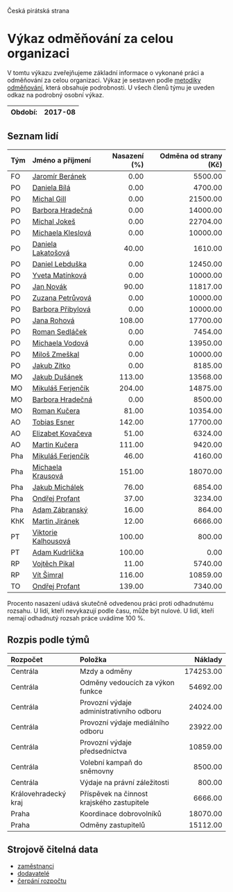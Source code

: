 Česká pirátská strana

Výkaz odměňování za celou organizaci
===========================

V tomtu výkazu zveřejňujeme základní informace o vykonané práci a odměňování
za celou organizaci. Výkaz je sestaven podle [metodiky odměňování][metodika],
která obsahuje podrobnosti. U všech členů týmu je uveden odkaz na podrobný osobní výkaz.

Období:                  | 2017-08
-----------------------  | --------------------


Seznam lidí
--------------

| Tým   | Jméno a příjmení                                                  |   Nasazení (%) |   Odměna od strany (Kč) |
|:------|:------------------------------------------------------------------|---------------:|------------------------:|
| FO    | [Jaromír Beránek](../../tymy/FO/2017/08/jaromir-beranek/)         |           0.00 |                 5500.00 |
| PO    | [Daniela Bílá](../../tymy/PO/2017/08/daniela-bila/)               |           0.00 |                 4700.00 |
| PO    | [Michal Gill](../../tymy/PO/2017/08/michal-gill/)                 |           0.00 |                21500.00 |
| PO    | [Barbora Hradečná](../../tymy/PO/2017/08/barbora-hradecna/)       |           0.00 |                14000.00 |
| PO    | [Michal Jokeš](../../tymy/PO/2017/08/michal-jokes/)               |           0.00 |                22704.00 |
| PO    | [Michaela Kleslová](../../tymy/PO/2017/08/michaela-kleslova/)     |           0.00 |                10000.00 |
| PO    | [Daniela Lakatošová](../../tymy/PO/2017/08/daniela-lakatosova/)   |          40.00 |                 1610.00 |
| PO    | [Daniel Lebduška](../../tymy/PO/2017/08/daniel-lebduska/)         |           0.00 |                12450.00 |
| PO    | [Yveta Matínková](../../tymy/PO/2017/08/yveta-matinkova/)         |           0.00 |                10000.00 |
| PO    | [Jan Novák](../../tymy/PO/2017/08/jan-novak/)                     |          90.00 |                11817.00 |
| PO    | [Zuzana Petrůvová](../../tymy/PO/2017/08/zuzana-petruvova/)       |           0.00 |                10000.00 |
| PO    | [Barbora Přibylová](../../tymy/PO/2017/08/barbora-pribylova/)     |           0.00 |                10000.00 |
| PO    | [Jana Rohová](../../tymy/PO/2017/08/jana-rohova/)                 |         108.00 |                17700.00 |
| PO    | [Roman Sedláček](../../tymy/PO/2017/08/roman-sedlacek/)           |           0.00 |                 7454.00 |
| PO    | [Michaela Vodová](../../tymy/PO/2017/08/michaela-vodova/)         |           0.00 |                13950.00 |
| PO    | [Miloš Zmeškal](../../tymy/PO/2017/08/milos-zmeskal/)             |           0.00 |                10000.00 |
| PO    | [Jakub Zítko](../../tymy/PO/2017/08/jakub-zitko/)                 |           0.00 |                 8185.00 |
| MO    | [Jakub Dušánek](../../tymy/MO/2017/08/jakub-dusanek/)             |         113.00 |                13568.00 |
| MO    | [Mikuláš Ferjenčík](../../tymy/MO/2017/08/mikulas-ferjencik/)     |         204.00 |                14875.00 |
| MO    | [Barbora Hradečná](../../tymy/MO/2017/08/barbora-hradecna/)       |           0.00 |                 8500.00 |
| MO    | [Roman Kučera](../../tymy/MO/2017/08/roman-kucera/)               |          81.00 |                10354.00 |
| AO    | [Tobias Esner](../../tymy/AO/2017/08/tobias-esner/)               |         142.00 |                17700.00 |
| AO    | [Elizabet Kovačeva](../../tymy/AO/2017/08/elizabet-kovaceva/)     |          51.00 |                 6324.00 |
| AO    | [Martin Kučera](../../tymy/AO/2017/08/martin-kucera/)             |         111.00 |                 9420.00 |
| Pha   | [Mikuláš Ferjenčík](../../tymy/Pha/2017/08/mikulas-ferjencik/)    |          46.00 |                 4160.00 |
| Pha   | [Michaela Krausová](../../tymy/Pha/2017/08/michaela-krausova/)    |         151.00 |                18070.00 |
| Pha   | [Jakub Michálek](../../tymy/Pha/2017/08/jakub-michalek/)          |          76.00 |                 6854.00 |
| Pha   | [Ondřej Profant](../../tymy/Pha/2017/08/ondrej-profant/)          |          37.00 |                 3234.00 |
| Pha   | [Adam Zábranský](../../tymy/Pha/2017/08/adam-zabransky/)          |          16.00 |                  864.00 |
| KhK   | [Martin Jiránek](../../tymy/KhK/2017/08/martin-jiranek/)          |          12.00 |                 6666.00 |
| PT    | [Viktorie Kalhousová](../../tymy/PT/2017/08/viktorie-kalhousova/) |         100.00 |                  800.00 |
| PT    | [Adam Kudrlička](../../tymy/PT/2017/08/adam-kudrlicka/)           |         100.00 |                    0.00 |
| RP    | [Vojtěch Pikal](../../tymy/RP/2017/08/vojtech-pikal/)             |          11.00 |                 5740.00 |
| RP    | [Vít Šimral](../../tymy/RP/2017/08/vit-simral/)                   |         116.00 |                10859.00 |
| TO    | [Ondřej Profant](../../tymy/TO/2017/08/ondrej-profant/)           |         139.00 |                 7340.00 |

Procento nasazení udává skutečně odvedenou práci proti odhadnutému rozsahu. 
U lidí, kteří nevykazují podle času, může být nulové. U lidí, kteří nemají odhadnutý rozsah
práce uvádíme 100 %.

Rozpis podle týmů
-----------------

| Rozpočet             | Položka                                    |   Náklady |
|:---------------------|:-------------------------------------------|----------:|
| Centrála             | Mzdy a odměny                              | 174253.00 |
| Centrála             | Odměny vedoucích za výkon funkce           |  54692.00 |
| Centrála             | Provozní výdaje administrativního odboru   |  24024.00 |
| Centrála             | Provozní výdaje mediálního odboru          |  23922.00 |
| Centrála             | Provozní výdaje předsednictva              |  10859.00 |
| Centrála             | Volební kampaň do sněmovny                 |   8500.00 |
| Centrála             | Výdaje na právní záležitosti               |    800.00 |
| Královehradecký kraj | Příspěvek na činnost krajského zastupitele |   6666.00 |
| Praha                | Koordinace dobrovolníků                    |  18070.00 |
| Praha                | Odměny zastupitelů                         |  15112.00 |

Strojově čitelná data
-------------------

* [zaměstnanci](zamestnanci.tsv)
* [dodavatelé](dodavatele.tsv)
* [čerpání rozpočtu](cerpani_rozpoctu.tsv)

[metodika]: https://redmine.pirati.cz/projects/po/wiki/Odmenovani
